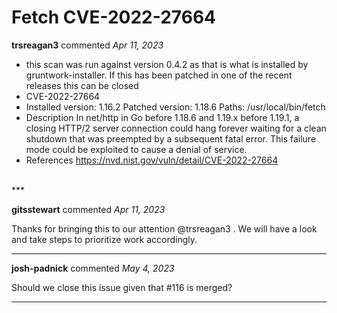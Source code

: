 # Fetch CVE-2022-27664

**trsreagan3** commented *Apr 11, 2023*

- this scan was run against version 0.4.2 as that is what is installed by gruntwork-installer. If this has been patched in one of the recent releases this can be closed
- CVE-2022-27664
- Installed version: 1.16.2
Patched version: 1.18.6
Paths: /usr/local/bin/fetch
- Description
In net/http in Go before 1.18.6 and 1.19.x before 1.19.1, a closing HTTP/2 server connection could hang forever waiting for a clean shutdown that was preempted by a subsequent fatal error. This failure mode could be exploited to cause a denial of service.
- References
https://nvd.nist.gov/vuln/detail/CVE-2022-27664 

<br />
***


**gitsstewart** commented *Apr 11, 2023*

Thanks for bringing this to our attention @trsreagan3  . We will have a look and take steps to prioritize work accordingly.
***

**josh-padnick** commented *May 4, 2023*

Should we close this issue given that #116 is merged?
***

